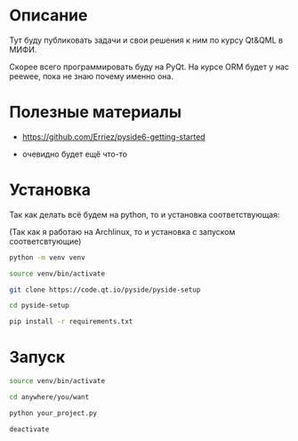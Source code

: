 # Описание

Тут буду публиковать задачи и свои решения к ним по курсу Qt&QML в МИФИ.

Скорее всего программировать буду на PyQt. На курсе ORM будет у нас peewee, пока не знаю почему именно она.

# Полезные материалы

- https://github.com/Erriez/pyside6-getting-started

- очевидно будет ещё что-то

# Установка

Так как делать всё будем на python, то и установка соответствующая:

(Так как я работаю на Archlinux, то и установка с запуском соответсвтующие)

```bash
python -m venv venv

source venv/bin/activate

git clone https://code.qt.io/pyside/pyside-setup

cd pyside-setup

pip install -r requirements.txt
```

# Запуск

```bash
source venv/bin/activate

cd anywhere/you/want

python your_project.py

deactivate
```
